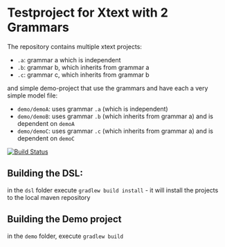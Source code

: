 # Testproject for Xtext with 2 Grammars

The repository contains multiple xtext projects:

* `.a`: grammar a which is independent
* `.b`: grammar b, which inherits from grammar a
* `.c`: grammar c, which inherits from grammar b

and simple demo-project that use the grammars and have each a very simple model file:
* `demo/demoA`: uses grammar `.a` (which is independent)
* `demo/demoB`: uses grammar `.b` (which inherits from grammar a) and is dependent on `demoA` 
* `demo/demoC`: uses grammar `.c` (which inherits from grammar a) and is dependent on `demoC` 

[![Build Status](https://travis-ci.org/tmtron/ex.xtext.ml.svg?label=travis)](https://travis-ci.org/tmtron/ex.xtext.ml/builds) 

## Building the DSL: 

in the `dsl` folder execute `gradlew build install` - it will install the projects to the local maven repository

## Building the Demo project
in the `demo` folder, execute `gradlew build`

